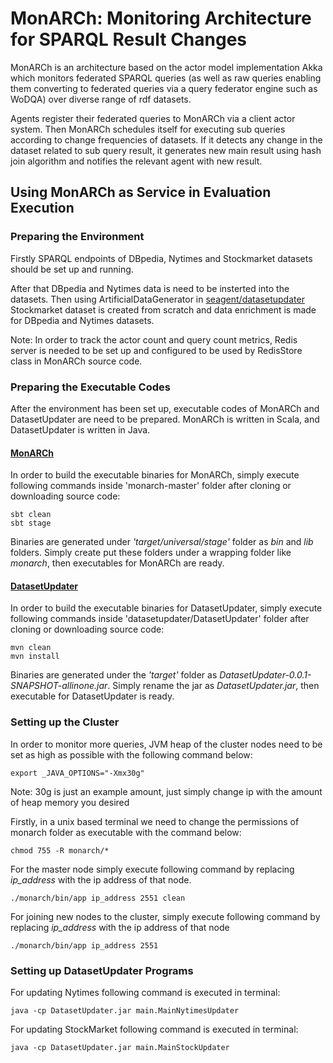 # MonARCh: Monitoring Architecture for SPARQL Result Changes

MonARCh is an architecture based on the actor model implementation Akka which monitors federated SPARQL queries (as well as raw queries enabling them 
converting to federated queries via a query federator engine such as WoDQA) over diverse range of rdf datasets.

Agents register their federated queries to MonARCh via a client actor system. Then MonARCh schedules itself for executing sub queries according to change 
frequencies of datasets. If it detects any change in the dataset related to sub query result, it generates new main result using hash join algorithm
and notifies the relevant agent with new result.

## Using MonARCh as Service in Evaluation Execution

### Preparing the Environment

Firstly SPARQL endpoints of DBpedia, Nytimes and Stockmarket datasets should be set up and running.

After that DBpedia and Nytimes data is need to be insterted into the datasets. Then using ArtificialDataGenerator in [seagent/datasetupdater](https://github.com/seagent/datasetupdater) Stockmarket dataset is created from scratch and data enrichment is made for DBpedia and Nytimes datasets.

Note: In order to track the actor count and query count metrics, Redis server is needed to be set up and configured to be used by RedisStore class in MonARCh source code.

### Preparing the Executable Codes

After the environment has been set up, executable codes of MonARCh and DatasetUpdater are need to be prepared. MonARCh is written in Scala, and DatasetUpdater is written in Java.

#### <ins>MonARCh</ins>

In order to build the executable binaries for MonARCh, simply execute following commands inside 'monarch-master' folder after cloning or downloading source code:

```console
sbt clean
sbt stage
```
Binaries are generated under *'target/universal/stage'* folder as *bin* and *lib* folders. Simply create  put these folders under a wrapping folder like *monarch*, then executables for MonARCh are ready.

#### <ins>DatasetUpdater</ins>

In order to build the executable binaries for DatasetUpdater, simply execute following commands inside 'datasetupdater/DatasetUpdater' folder after cloning or downloading source code:

```console
mvn clean
mvn install
```
Binaries are generated under the *'target'* folder as *DatasetUpdater-0.0.1-SNAPSHOT-allinone.jar*. Simply rename the jar as *DatasetUpdater.jar*, then executable for DatasetUpdater is ready.

### Setting up the Cluster

In order to monitor more queries, JVM heap of the cluster nodes need to be set as high as possible with the following command below:

```console
export _JAVA_OPTIONS="-Xmx30g"
```
Note: 30g is just an example amount, just simply change ip with the amount of heap memory you desired


Firstly, in a unix based terminal we need to change the permissions of monarch folder as executable with the command below:

```console
chmod 755 -R monarch/*
```

For the master node simply execute following command by replacing *ip_address* with the ip address of that node.

```console
./monarch/bin/app ip_address 2551 clean
```
For joining new nodes to the cluster, simply execute following command by replacing *ip_address* with the ip address of that node

```console
./monarch/bin/app ip_address 2551
```

### Setting up DatasetUpdater Programs

For updating Nytimes following command is executed in terminal:

```console
java -cp DatasetUpdater.jar main.MainNytimesUpdater
```

For updating StockMarket following command is executed in terminal:
```console
java -cp DatasetUpdater.jar main.MainStockUpdater
```
